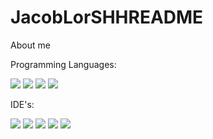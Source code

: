 # JacobLorSHHREADME
About me
<br>

<p>Programming Languages:</p>

<img src= "https://img.shields.io/badge/Python-FFD43B?style=for-the-badge&logo=python&logoColor=blue" />

<img src= "https://img.shields.io/badge/Scratch-4D97FF?style=for-the-badge&logo=Scratch&logoColor=white" />

<img src= "https://img.shields.io/badge/PHP-777BB4?style=for-the-badge&logo=php&logoColor=white"/>

<img src= "https://img.shields.io/badge/HTML5-E34F26?style=for-the-badge&logo=html5&logoColor=white"/>

<p>IDE's:</p>

<img src = "https://img.shields.io/badge/nano-4A90E2?style=for-the-badge&logo=nano&logoColor=white"/>

<img src = "https://img.shields.io/badge/conda-342B029.svg?&style=for-the-badge&logo=anaconda&logoColor=white"/>

<img src = "https://img.shields.io/badge/VSCode-0078D4?style=for-the-badge&logo=visual%20studio%20code&logoColor=white"/>

<img src = "https://img.shields.io/badge/replit-667881?style=for-the-badge&logo=replit&logoColor=white"/>

<img src = "https://img.shields.io/badge/PyCharm-000000.svg?&style=for-the-badge&logo=PyCharm&logoColor=white"/>

<p></p>
